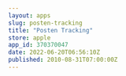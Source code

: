 ```yaml
---
layout: apps
slug: posten-tracking
title: "Posten Tracking"
store: apple
app_id: 370370047
date: 2022-06-20T06:56:10Z
published: 2010-08-31T07:00:00Z
---
```

